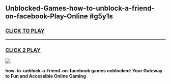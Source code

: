 
## Unblocked-Games-how-to-unblock-a-friend-on-facebook-Play-Online #g5y1s
<h3>
<a href="https://news.freeplayer.one?title=how-to-unblock-a-friend-on-facebook&ref=3">CLICK TO PLAY</a></h3>
<hr>

<h3>
<a href="https://news.freeplayer.one?title=how-to-unblock-a-friend-on-facebook&ref=3">CLICK 2 PLAY</a>
  
</h3>

<a href="https://news.freeplayer.one?title=how-to-unblock-a-friend-on-facebook&ref=3"><img src="https://clearcache.store/games.png"></a>


**how-to-unblock-a-friend-on-facebook games unblocked: Your Gateway to Fun and Accessible Online Gaming**
